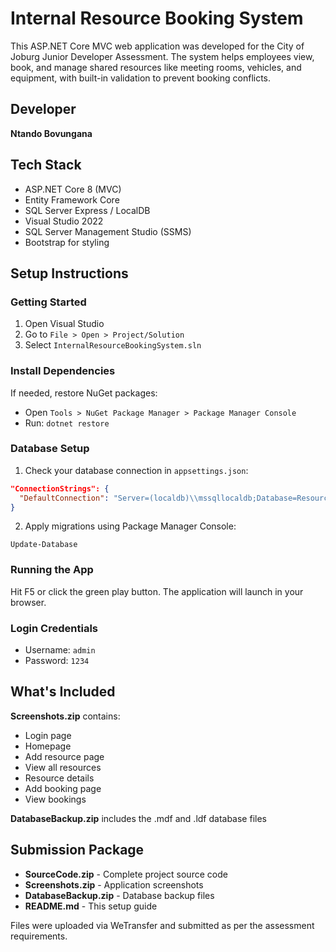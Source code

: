 # Internal Resource Booking System

This ASP.NET Core MVC web application was developed for the City of Joburg Junior Developer Assessment. The system helps employees view, book, and manage shared resources like meeting rooms, vehicles, and equipment, with built-in validation to prevent booking conflicts.

## Developer
**Ntando Bovungana**

## Tech Stack
- ASP.NET Core 8 (MVC)
- Entity Framework Core
- SQL Server Express / LocalDB
- Visual Studio 2022
- SQL Server Management Studio (SSMS)
- Bootstrap for styling

## Setup Instructions

### Getting Started
1. Open Visual Studio
2. Go to `File > Open > Project/Solution`
3. Select `InternalResourceBookingSystem.sln`

### Install Dependencies
If needed, restore NuGet packages:
- Open `Tools > NuGet Package Manager > Package Manager Console`
- Run: `dotnet restore`

### Database Setup
1. Check your database connection in `appsettings.json`:
```json
"ConnectionStrings": {
  "DefaultConnection": "Server=(localdb)\\mssqllocaldb;Database=ResourceBookingDV;Trusted_Connection=True;"
}
```

2. Apply migrations using Package Manager Console:
```
Update-Database
```

### Running the App
Hit F5 or click the green play button. The application will launch in your browser.

### Login Credentials
- Username: `admin`
- Password: `1234`

## What's Included

**Screenshots.zip** contains:
- Login page
- Homepage
- Add resource page
- View all resources
- Resource details
- Add booking page
- View bookings

**DatabaseBackup.zip** includes the .mdf and .ldf database files

## Submission Package
- **SourceCode.zip** - Complete project source code
- **Screenshots.zip** - Application screenshots
- **DatabaseBackup.zip** - Database backup files
- **README.md** - This setup guide

Files were uploaded via WeTransfer and submitted as per the assessment requirements.
